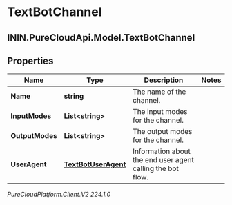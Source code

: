 # TextBotChannel

## ININ.PureCloudApi.Model.TextBotChannel

## Properties

|Name | Type | Description | Notes|
|------------ | ------------- | ------------- | -------------|
| **Name** | **string** | The name of the channel. | |
| **InputModes** | **List&lt;string&gt;** | The input modes for the channel. | |
| **OutputModes** | **List&lt;string&gt;** | The output modes for the channel. | |
| **UserAgent** | [**TextBotUserAgent**](TextBotUserAgent) | Information about the end user agent calling the bot flow. | |



_PureCloudPlatform.Client.V2 224.1.0_
